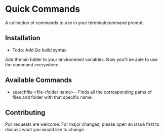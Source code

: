 # Quick Commands
A collection of commands to use in your terminal/command prompt.

## Installation

* Todo: Add Go build syntax

Add the bin folder to your environment variables. Now you'll be able to use the command everywhere.


## Available Commands

* searchfile <file-/folder name> - Finds all the corresponding paths of files and folder with that specific name. 

## Contributing
Pull requests are welcome. For major changes, please open an issue first to discuss what you would like to change.
